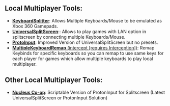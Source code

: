 ## Local Multiplayer Tools:
* [**KeyboardSplitter**](https://github.com/djlastnight/KeyboardSplitter "KeyboardSplitter"): Allows Multiple Keyboards/Mouse to be emulated as Xbox 360 Gamepads.
* [**UniversalSplitScreen**](https://github.com/UniversalSplitScreen/UniversalSplitScreen/ "UniversalSplitScreen"):: Allows to play games with LAN option in splitscreen by connecting multiple Keyboards/Mouse.
* [**ProtoInput**](https://github.com/Ilyaki/ProtoInput/ "ProtoInput"): Improved Version of UniversalSplitScreen but no presets.
* [**MultipleKeyboardRemap** (intercept [requires Interception])](https://github.com/TaranVH/2nd-keyboard/tree/master/Intercept "MultipleKeyboardRemap"): Remap Keybinds for specific keyboards so you can remap to use same keys for each player for games which allow multiple keyboards to play local multiplayer.

## Other Local Multiplayer Tools:
* [**Nucleus Co-op**](https://github.com/SplitScreen-Me/splitscreenme-nucleus/releases "Nucleus Co-op"): Scriptable Version of ProtonInput for Splitscreen (Latest UniversalSplitScreen or ProtonInput Solution)
